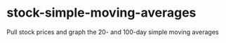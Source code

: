 # stock-simple-moving-averages
Pull stock prices and graph the 20- and 100-day simple moving averages
